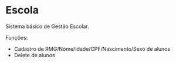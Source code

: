 # Escola

Sistema básico de Gestão Escolar.

Funções:
- Cadastro de RMG/Nome/Idade/CPF/Nascimento/Sexo de alunos
- Delete de alunos
